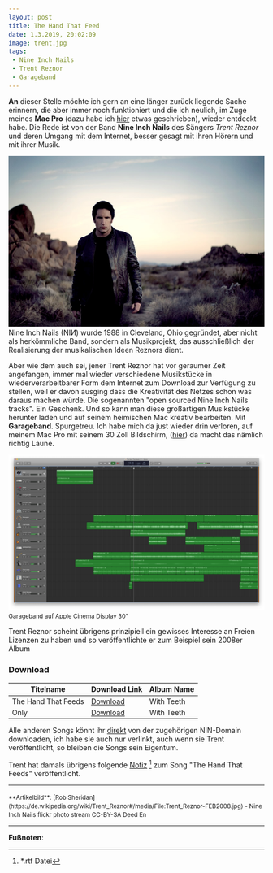 ```yaml
---
layout: post
title: The Hand That Feed
date: 1.3.2019, 20:02:09
image: trent.jpg
tags:
 - Nine Inch Nails
 - Trent Reznor
 - Garageband
---
```


**An** dieser Stelle möchte ich gern an eine länger zurück liegende Sache erinnern, die aber immer noch funktioniert und die ich neulich, im Zuge meines **Mac Pro** (dazu habe ich [hier](https://thahipster.de/2019-02-03-mac-pro) etwas geschrieben), wieder entdeckt habe. Die Rede ist von der Band **Nine Inch Nails** des Sängers *Trent Reznor* und deren Umgang mit dem Internet, besser gesagt mit ihren Hörern und mit ihrer Musik.

![Trent Reznor](/content/images/trent.jpg)
Nine Inch Nails (NIИ) wurde 1988 in Cleveland, Ohio gegründet, aber nicht als herkömmliche Band, sondern als Musikprojekt, das ausschließlich der Realisierung der musikalischen Ideen Reznors dient.

Aber wie dem auch sei, jener Trent Reznor hat vor geraumer Zeit angefangen, immer mal wieder verschiedene Musikstücke in wiederverarbeitbarer Form dem Internet zum Download zur Verfügung zu stellen, weil er davon ausging dass die Kreativität des Netzes schon was daraus machen würde. Die sogenannten "open sourced Nine Inch Nails tracks". Ein Geschenk. Und so kann man diese großartigen Musikstücke herunter laden und auf seinem heimischen Mac kreativ bearbeiten. Mit **Garageband**. Spurgetreu. Ich habe mich da just wieder drin verloren, auf meinem Mac Pro mit seinem 30 Zoll Bildschirm, ([hier](https://thahipster.de/2019-02-09-apple-cinema-hd-display-2019)) da macht das nämlich richtig Laune.

![Garageband auf Apple Cinema Display 30"](/assets/2019/03/garageband.png)
<small>Garageband auf Apple Cinema Display 30"</small>

Trent Reznor scheint übrigens prinzipiell ein gewisses Interesse an Freien Lizenzen zu haben und so veröffentlichte er zum Beispiel sein 2008er Album

### Download

| Titelname     | Download Link | Album Name |
| ------------- |---------------|------------|
| The Hand That Feeds | [Download](http://tinyurl.com/y4t4bjl9) | With Teeth |
| Only      | [Download](http://tinyurl.com/y436hsbs) | With Teeth |

Alle anderen Songs könnt ihr [direkt](http://www.ninremixes.com/multitracks.php) von der zugehörigen NIN-Domain downloaden, ich habe sie auch nur verlinkt, auch wenn sie Trent veröffentlicht, so bleiben die Songs sein Eigentum.

Trent hat damals übrigens folgende [Notiz](http://www.ninremixes.com/downloads/Official%20-%20The%20Hand%20That%20Feeds%20-%20READ%20ME%20FROM%20TRENT.rtf) [^1] zum Song "The Hand That Feeds" veröffentlicht.

---

<small>
**Artikelbild**: [Rob Sheridan](https://de.wikipedia.org/wiki/Trent_Reznor#/media/File:Trent_Reznor-FEB2008.jpg) - Nine Inch Nails flickr photo stream CC-BY-SA Deed En
</small>

---

**Fußnoten**:

[^1]: *.rtf Datei
